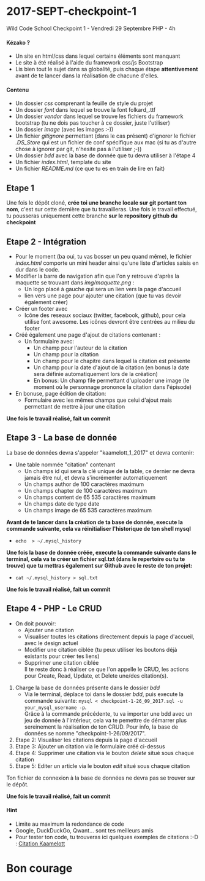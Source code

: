 # 2017-SEPT-checkpoint-1
Wild Code School Checkpoint 1 - Vendredi 29 Septembre
PHP - 4h

#### Kézako ?

- Un site en html/css dans lequel certains éléments sont manquant
- Le site à été réalisé à l'aide du framework css/js Bootstrap
- Lis bien tout le sujet dans sa globalité, puis chaque étape **attentivement** avant de te lancer dans la réalisation de chacune d'elles.

#### Contenu

- Un dossier *css* comprenant la feuille de style du projet
- Un dossier *font* dans lequel se trouve la font folkard_.ttf
- Un dossier *vendor* dans lequel se trouve les fichiers du framework bootstrap (tu ne dois pas toucher à ce dossier, juste l'utiliser)
- Un dossier *image* (avec les images :-))
- Un fichier *gitignore* permettant (dans le cas présent) d'ignorer le fichier *.DS_Store* qui est un fichier de conf spécifique aux mac (si tu as d'autre chose à ignorer par git, n'hesite pas à l'utiliser ;-))
- Un dossier *bdd* avec la base de donnée que tu devra utiliser à l'étape 4
- Un fichier *index.html*, template du site
- Un fichier *README.md* (ce que tu es en train de lire en fait)

## Etape 1
Une fois le dépôt cloné, **crée toi une branche locale sur git portant ton nom**, c'est sur cette dernière que tu travailleras.
Une fois le travail effectué, tu pousseras uniquement cette branche **sur le repository github du checkpoint**

## Etape 2 - Intégration

- Pour le moment (ba oui, tu vas bosser un peu quand même), le fichier *index.html* comporte un mini header ainsi qu'une liste d'articles saisis en dur dans le code.
 - Modifier la barre de navigation afin que l'on y retrouve d'après la maquette se trouvant dans *img/maquette.png* :
   - Un logo placé à gauche qui sera un lien vers la page d'accueil
   - lien vers une page pour ajouter une citation (que tu vas devoir également créer)
 - Créer un footer avec 
   - Icône des reseaux sociaux (twitter, facebook, github), pour cela utilise font awesome. Les icônes devront être centrées au milieu du footer
 - Créé également une page d'ajout de citations contenant :
   - Un formulaire avec:
     - Un champ pour l'auteur de la citation
     - Un champ pour la citation
     - Un champ pour le chapitre dans lequel la citation est présente
     - Un champ pour la date d'ajout de la citation (en bonus la date sera définie automatiquement lors de la création)
     - En bonus: Un champ file permettant d'uploader une image (le moment où le personnage prononce la citation dans l'épisode)
 - En bonuse, page édition de citation:
   - Formulaire avec les mêmes champs que celui d'ajout mais permettant de mettre à jour une citation

**Une fois le travail réalisé, fait un commit**

## Etape 3 - La base de donnée

 La base de données devra s'appeler "kaamelott_1_2017" et devra contenir:
   - Une table nommée "citation" contenant
     - Un champs id qui sera la clé unique de la table, ce dernier ne devra jamais être nul, et devra s'incrémenter automatiquement
     - Un champs author de 100 caractères maximum
     - Un champs chapter de 100 caractères maximum
     - Un champs content de 65 535 caractères maximum
     - Un champs date de type date
     - Un champs image de 65 535 caractères maximum  

**Avant de te lancer dans la création de ta base de donnée, execute la commande suivante, cela va réinitialiser l'historique de ton shell mysql**

- ```echo  > ~/.mysql_history```

**Une fois la base de donnée créée, execute la commande suivante dans le terminal, cela va te créer un fichier sql.txt (dans le repertoire ou tu te trouve) que tu mettras également sur Github avec le reste de ton projet:**  
 - ```cat ~/.mysql_history > sql.txt```  

**Une fois le travail réalisé, fait un commit**

## Etape 4 - PHP - Le CRUD

 - On doit pouvoir:
   - Ajouter une citation
   - Visualiser toutes les citations directement depuis la page d'accueil, avec le design actuel
   - Modifier une citation ciblée (tu peux utiliser les boutons déjà existants pour créer tes liens)
   - Supprimer une citation ciblée  
Il te reste donc à réaliser ce que l'on appelle le CRUD, les actions pour Create, Read, Update, et Delete une/des citation(s).

1. Charge la base de données présente dans le dossier *bdd*
   - Via le terminal, déplace toi dans le dossier *bdd*, puis execute la commande suivante: `mysql < checkpoint-1-26_09_2017.sql -u your_mysql_username -p`.  
   Grâce à la commande précédente, tu va importer une bdd avec un jeu de donnée à l'intérieur, cela va te pemettre de démarrer plus sereinement la réalisation de ton CRUD. Pour info, la base de données se nomme "checkpoint-1-26/09/2017".
2. Etape 2: Visualiser les citations depuis la page d'accueil
3. Etape 3: Ajouter un citation via le formulaire créé ci-dessus
4. Etape 4: Supprimer une citation via le bouton *delete* situé sous chaque citation
5. Etape 5: Editer un article via le bouton *edit* situé sous chaque citation  

Ton fichier de connexion à la base de données ne devra pas se trouver sur le dépôt.

**Une fois le travail réalisé, fait un commit**

#### Hint
 - Limite au maximum la redondance de code
 - Google, DuckDuckGo, Qwant... sont tes meilleurs amis
 - Pour tester ton code, tu trouveras ici quelques exemples de citations :-D : [Citation Kaamelott](https://fr.wikiquote.org/wiki/Kaamelott)

# Bon courage
